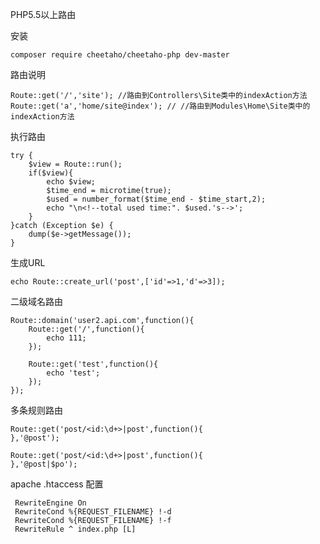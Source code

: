 PHP5.5以上路由

安装

	composer require cheetaho/cheetaho-php dev-master
	

路由说明

	Route::get('/','site'); //路由到Controllers\Site类中的indexAction方法
	Route::get('a','home/site@index'); // //路由到Modules\Home\Site类中的indexAction方法


 	

执行路由
	
	try {  
		$view = Route::run();  
		if($view){
			echo $view;
			$time_end = microtime(true);
			$used = number_format($time_end - $time_start,2);
			echo "\n<!--total used time:". $used.'s-->';
		}
	}catch (Exception $e) {  
		dump($e->getMessage()); 
	} 


 

生成URL

	echo Route::create_url('post',['id'=>1,'d'=>3]);
	

二级域名路由

	
	Route::domain('user2.api.com',function(){
		Route::get('/',function(){
			echo 111;		
		});

		Route::get('test',function(){
			echo 'test';		
		});
	});
	
	 
多条规则路由

	Route::get('post/<id:\d+>|post',function(){    
	},'@post');
	
	Route::get('post/<id:\d+>|post',function(){    
	},'@post|$po');
	



apache	.htaccess 配置 


	 RewriteEngine On 
	 RewriteCond %{REQUEST_FILENAME} !-d
	 RewriteCond %{REQUEST_FILENAME} !-f
	 RewriteRule ^ index.php [L]

 
 
 